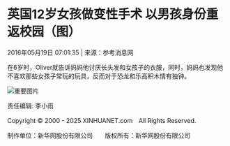 # 英国12岁女孩做变性手术 以男孩身份重返校园（图）

2016年05月19日 07:01:35 | 来源：参考消息网

在6岁时，Oliver就告诉妈妈他讨厌长头发和女孩子的衣服，同时，妈妈也发现他不喜欢那些女孩子常玩的玩具，反而对于恐龙和乐高积木情有独钟。

![重要图片](http://www.xinhuanet.com/world/2016-05/19/ewm_128995661_21n.jpg)

责任编辑: 李小雨  

Copyright © 2000 - 2025 XINHUANET.com　All Rights Reserved.  

制作单位：新华网股份有限公司　　版权所有：新华网股份有限公司